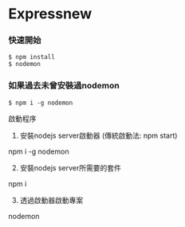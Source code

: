 # Expressnew
### 快速開始
```
$ npm install
$ nodemon
```

### 如果過去未曾安裝過nodemon

```
$ npm i -g nodemon
```

啟動程序

1. 安裝nodejs server啟動器
(傳統啟動法: npm start)

npm i -g nodemon

2. 安裝nodejs server所需要的套件

npm i

3. 透過啟動器啟動專案

nodemon